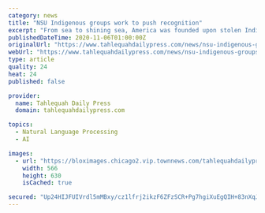 ```yaml
---
category: news
title: "NSU Indigenous groups work to push recognition"
excerpt: "From sea to shining sea, America was founded upon stolen Indigenous land. But throughout recent history, Native Americans have elevated their voices to reassert their peoplehood and to tell the"
publishedDateTime: 2020-11-06T01:00:00Z
originalUrl: "https://www.tahlequahdailypress.com/news/nsu-indigenous-groups-work-to-push-recognition/article_6f451214-0c11-5195-b4cc-b5ecbd186182.html"
webUrl: "https://www.tahlequahdailypress.com/news/nsu-indigenous-groups-work-to-push-recognition/article_6f451214-0c11-5195-b4cc-b5ecbd186182.html"
type: article
quality: 24
heat: 24
published: false

provider:
  name: Tahlequah Daily Press
  domain: tahlequahdailypress.com

topics:
  - Natural Language Processing
  - AI

images:
  - url: "https://bloximages.chicago2.vip.townnews.com/tahlequahdailypress.com/content/tncms/assets/v3/editorial/7/61/76131d19-ffb8-5bc4-8f94-ab2a5e8bc444/5fa4bc3843a5a.image.jpg?resize=566%2C630"
    width: 566
    height: 630
    isCached: true

secured: "Up24HIJFUIVrdl5mMBxy/cz1lfrj2ikzF6ZFzSCR+Pg7hgiXuEgQIH+83nXqJHfnaI+NjRhKyENCrvndjmCBvy68p+UD3Q81Z2H0DZ30p5vW7dTlcpAOmWtCH0Q1mWhEmxTPZyFoO/GdkcyawViDE+Gs4P6ZieN1PxQOFbdy7A8uPqGxpZHhoabm/Jkl2ftZgWtZEuaPE3JhYu0gKgAw8O9uPihsTwr31oyvbD8TTlqhUmkHnGCZ/RrCPzJ2U0HhNOX7qy8fHH8qCgvgcCuoa1cXGqlp+qQliKSqRsXK3vaJxHbb5DmsyzdvmS64Sx2C53YXv8j6XS2vvuzRhZnEqqCvPkXXXO24n/svlNz/4Rc=;xaYwiSHW7bSTHHKi3GWeIQ=="
---
```


